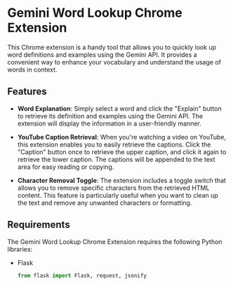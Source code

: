 # Gemini Word Lookup Chrome Extension

This Chrome extension is a handy tool that allows you to quickly look up word definitions and examples using the Gemini API. It provides a convenient way to enhance your vocabulary and understand the usage of words in context.

## Features

- **Word Explanation**: Simply select a word and click the "Explain" button to retrieve its definition and examples using the Gemini API. The extension will display the information in a user-friendly manner.

- **YouTube Caption Retrieval**: When you're watching a video on YouTube, this extension enables you to easily retrieve the captions. Click the "Caption" button once to retrieve the upper caption, and click it again to retrieve the lower caption. The captions will be appended to the text area for easy reading or copying.

- **Character Removal Toggle**: The extension includes a toggle switch that allows you to remove specific characters from the retrieved HTML content. This feature is particularly useful when you want to clean up the text and remove any unwanted characters or formatting.

## Requirements

The Gemini Word Lookup Chrome Extension requires the following Python libraries:

- Flask
  ```python
  from flask import Flask, request, jsonify
  
